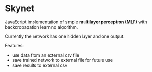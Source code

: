 # Skynet
JavaScript implementation of simple **multilayer perceptron (MLP)** with backpropagation learning algorithm.

Currently the network has one hidden layer and one output.

Features:
- use data from an external csv file
- save trained network to external file for future use
- save results to external csv
 